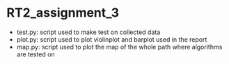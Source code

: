 # RT2_assignment_3

- test.py: script used to make test on collected data
- plot.py: script used to plot violinplot and barplot used in the report
- map.py: script used to plot the map of the whole path where algorithms are tested on